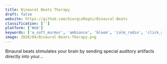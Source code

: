 ```yaml
---
title: Binaural Beats Therapy
draft: false 
website: https://github.com/GiorgioRegni/Binaural-Beats
classification: ['']
platform: ['Web']
keywords: ['a_soft_murmur', 'ambiance', 'bloom', 'calm_radio', 'click_and_relax', 'earbits', 'jinglow', 'microsoft_office', 'mynoise', 'noizio', 'office', 'rainy_mood', 'samorost', 'silenz', 'simplynoise', 'tabletop_audio', 'white_noise_baby']
image: 2020/04/Binaural-Beats-Therapy.png
---
```

Binaural beats stimulates your brain by sending special auditory artifacts directly into your...